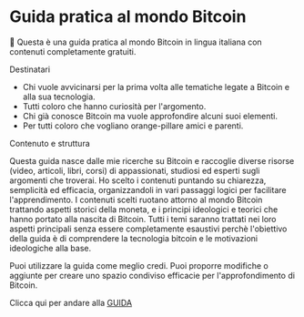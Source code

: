 
# Guida pratica al mondo Bitcoin

👋 Questa è una guida pratica al mondo Bitcoin in lingua italiana con contenuti completamente gratuiti.

Destinatari
- Chi vuole avvicinarsi per la prima volta alle tematiche legate a Bitcoin e alla sua tecnologia.
- Tutti coloro che hanno curiosità per l'argomento.
- Chi già conosce Bitcoin ma vuole approfondire alcuni suoi elementi.
- Per tutti coloro che vogliano orange-pillare amici e parenti.

Contenuto e struttura

Questa guida nasce dalle mie ricerche su Bitcoin e raccoglie diverse risorse (video, articoli, libri, corsi) di appassionati, studiosi ed esperti sugli argomenti che troverai.
Ho scelto i contenuti puntando su chiarezza, semplicità ed efficacia, organizzandoli in vari passaggi logici per facilitare l'apprendimento. 
I contenuti scelti ruotano attorno al mondo Bitcoin trattando aspetti storici della moneta, e i principi ideologici e teorici  che hanno portato alla nascita di Bitcoin. 
Tutti i temi saranno trattati nei loro aspetti principali senza essere completamente esaustivi perchè l'obiettivo della guida è di comprendere la tecnologia bitcoin e le motivazioni ideologiche alla base.

Puoi utilizzare la guida come meglio credi. Puoi proporre modifiche o aggiunte per creare uno spazio condiviso efficacie per l'approfondimento di Bitcoin. 


Clicca qui per andare alla [GUIDA](GUIDA.md)
